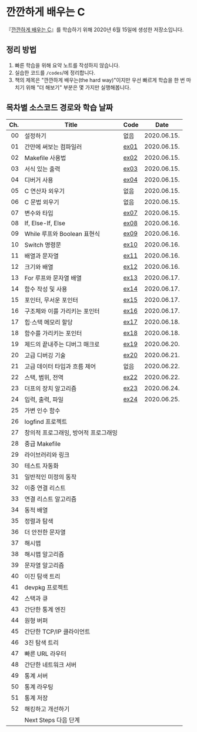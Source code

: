 # 깐깐하게 배우는 C

『[깐깐하게 배우는 C](https://www.aladin.co.kr/shop/wproduct.aspx?ItemId=131931262)』를 학습하기 위해 2020년 6월 15일에 생성한 저장소입니다.

## 정리 방법

1. 빠른 학습을 위해 요약 노트를 작성하지 않습니다.
1. 실습한 코드를 `/codes`/에 정리합니다.
1. 책의 제목은 "깐깐하게 배우는(the hard way)"이지만 우선 빠르게 학습을 한 번 마치기 위해 "더 해보기" 부분은 몇 가지만 실행해봅니다.

## 목차별 소스코드 경로와 학습 날짜

| Ch. | Title                                | Code                  | Date        |
| --: | ------------------------------------ | --------------------- | ----------- |
|  00 | 설정하기                             | 없음                  | 2020.06.15. |
|  01 | 간만에 써보는 컴파일러               | [ex01](./codes/ex01/) | 2020.06.15. |
|  02 | Makefile 사용법                      | [ex02](./codes/ex02/) | 2020.06.15. |
|  03 | 서식 있는 출력                       | [ex03](./codes/ex31/) | 2020.06.15. |
|  04 | 디버거 사용                          | [ex04](./codes/ex04/) | 2020.06.15. |
|  05 | C 연산자 외우기                      | 없음                  | 2020.06.15. |
|  06 | C 문법 외우기                        | 없음                  | 2020.06.15. |
|  07 | 변수와 타입                          | [ex07](./codes/ex07/) | 2020.06.15. |
|  08 | If, Else-If, Else                    | [ex08](./codes/ex08/) | 2020.06.16. |
|  09 | While 루프와 Boolean 표현식          | [ex09](./codes/ex09/) | 2020.06.16. |
|  10 | Switch 명령문                        | [ex10](./codes/ex10/) | 2020.06.16. |
|  11 | 배열과 문자열                        | [ex11](./codes/ex11/) | 2020.06.16. |
|  12 | 크기와 배열                          | [ex12](./codes/ex12/) | 2020.06.16. |
|  13 | For 루프와 문자열 배열               | [ex13](./codes/ex13/) | 2020.06.17. |
|  14 | 함수 작성 및 사용                    | [ex14](./codes/ex14/) | 2020.06.17. |
|  15 | 포인터, 무서운 포인터                | [ex15](./codes/ex15/) | 2020.06.17. |
|  16 | 구조체와 이를 가리키는 포인터        | [ex16](./codes/ex16/) | 2020.06.17. |
|  17 | 힙·스택 메모리 할당                  | [ex17](./codes/ex17/) | 2020.06.18. |
|  18 | 함수를 가리키는 포인터               | [ex18](./codes/ex18/) | 2020.06.18. |
|  19 | 제드의 끝내주는 디버그 매크로        | [ex19](./codes/ex19/) | 2020.06.20. |
|  20 | 고급 디버깅 기술                     | [ex20](./codes/ex20/) | 2020.06.21. |
|  21 | 고급 데이터 타입과 흐름 제어         | 없음                  | 2020.06.22. |
|  22 | 스택, 범위, 전역                     | [ex22](./codes/ex22/) | 2020.06.22. |
|  23 | 더프의 장치 알고리즘                 | [ex23](./codes/ex23/) | 2020.06.24. |
|  24 | 입력, 출력, 파일                     | [ex24](./codes/ex24/) | 2020.06.25. |
|  25 | 가변 인수 함수                       |                       |             |
|  26 | logfind 프로젝트                     |                       |             |
|  27 | 창의적 프로그래밍, 방어적 프로그래밍 |                       |             |
|  28 | 중급 Makefile                        |                       |             |
|  29 | 라이브러리와 링크                    |                       |             |
|  30 | 테스트 자동화                        |                       |             |
|  31 | 일반적인 미정의 동작                 |                       |             |
|  32 | 이중 연결 리스트                     |                       |             |
|  33 | 연결 리스트 알고리즘                 |                       |             |
|  34 | 동적 배열                            |                       |             |
|  35 | 정렬과 탐색                          |                       |             |
|  36 | 더 안전한 문자열                     |                       |             |
|  37 | 해시맵                               |                       |             |
|  38 | 해시맵 알고리즘                      |                       |             |
|  39 | 문자열 알고리즘                      |                       |             |
|  40 | 이진 탐색 트리                       |                       |             |
|  41 | devpkg 프로젝트                      |                       |             |
|  42 | 스택과 큐                            |                       |             |
|  43 | 간단한 통계 엔진                     |                       |             |
|  44 | 원형 버퍼                            |                       |             |
|  45 | 간단한 TCP/IP 클라이언트             |                       |             |
|  46 | 3진 탐색 트리                        |                       |             |
|  47 | 빠른 URL 라우터                      |                       |             |
|  48 | 간단한 네트워크 서버                 |                       |             |
|  49 | 통계 서버                            |                       |             |
|  50 | 통계 라우팅                          |                       |             |
|  51 | 통계 저장                            |                       |             |
|  52 | 해킹하고 개선하기                    |                       |             |
|     | Next Steps 다음 단계                 |                       |             |
